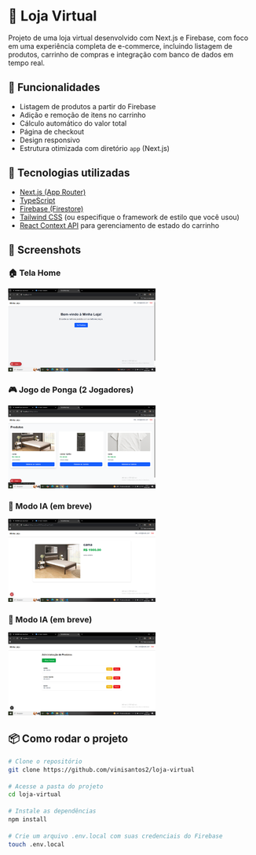 # 🛒 Loja Virtual

Projeto de uma loja virtual desenvolvido com Next.js e Firebase, com foco em uma experiência completa de e-commerce, incluindo listagem de produtos, carrinho de compras e integração com banco de dados em tempo real.

## 🚀 Funcionalidades

- Listagem de produtos a partir do Firebase
- Adição e remoção de itens no carrinho
- Cálculo automático do valor total
- Página de checkout
- Design responsivo
- Estrutura otimizada com diretório `app` (Next.js)

## 🧪 Tecnologias utilizadas

- [Next.js (App Router)](https://nextjs.org/)
- [TypeScript](https://www.typescriptlang.org/)
- [Firebase (Firestore)](https://firebase.google.com/)
- [Tailwind CSS](https://tailwindcss.com/) (ou especifique o framework de estilo que você usou)
- [React Context API](https://reactjs.org/docs/context.html) para gerenciamento de estado do carrinho

## 📸 Screenshots

### 🏠 Tela Home
<img src="./public/imagens/prints-app/home.png" alt="Tela Home" width="300"/>

### 🎮 Jogo de Ponga (2 Jogadores)
<img src="./public/imagens/prints-app/produtos.png" alt="Jogo 2 Jogadores" width="300"/>

### 🤖 Modo IA (em breve)
<img src="./public/imagens/prints-app/detalhes.png" alt="Modo IA" width="300"/>

### 🤖 Modo IA (em breve)
<img src="./public/imagens/prints-app/admin.png" alt="Modo IA" width="300"/>

## 📦 Como rodar o projeto

```bash
# Clone o repositório
git clone https://github.com/vinisantos2/loja-virtual

# Acesse a pasta do projeto
cd loja-virtual

# Instale as dependências
npm install

# Crie um arquivo .env.local com suas credenciais do Firebase
touch .env.local
